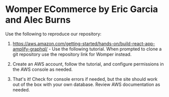 # Womper ECommerce by Eric Garcia and Alec Burns
Use the following to reproduce our repository:

1. https://aws.amazon.com/getting-started/hands-on/build-react-app-amplify-graphql/ - Use the following tutorial. When prompted to clone a git repository use the repository link for Womper instead.

2. Create an AWS account, follow the tutorial, and configure permissions in the AWS console as needed.

3. That's it! Check for console errors if needed, but the site should work out of the box with your own database. Review AWS documentation as needed.